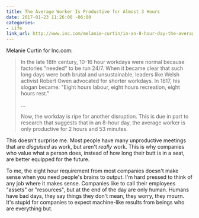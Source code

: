```yaml
---
title: The Average Worker Is Productive for Almost 3 Hours
date: 2017-01-23 11:26:00 -06:00
categories:
- Life
link_url: http://www.inc.com/melanie-curtin/in-an-8-hour-day-the-average-worker-is-productive-for-this-many-hours.html
---
```


Melanie Curtin for Inc.com:

> In the late 18th century, 10-16 hour workdays were normal because factories "needed" to be run 24/7. When it became clear that such long days were both brutal and unsustainable, leaders like Welsh activist Robert Owen advocated for shorter workdays. In 1817, his slogan became: "Eight hours labour, eight hours recreation, eight hours rest."
>
>…
>
> Now, the workday is ripe for another disruption. This is due in part to research that suggests that in an 8-hour day, the average worker is only productive for 2 hours and 53 minutes.

This doesn't surprise me. Most people have many unproductive meetings that are *disguised* as work, but aren't *really* work. This is why companies who value what a person does, instead of how long their butt is in a seat, are better equipped for the future.

To me, the eight hour requirement from most companies doesn't make sense when you need people's brains to output. I'm hard pressed to think of any job where it makes sense. Companies like to call their employees "assets" or "resources", but at the end of the day are only human. Humans have bad days, they say things they don't mean, they worry, they mourn. It's stupid for companies to expect machine-like results from beings who are everything but.
